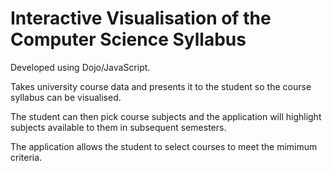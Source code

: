 Interactive Visualisation of the Computer Science Syllabus
==================================

Developed using Dojo/JavaScript.

Takes university course data and presents it to the student so the course syllabus can be visualised.

The student can then pick course subjects and the application will highlight subjects available to them in subsequent semesters.

The application allows the student to select courses to meet the mimimum criteria.
